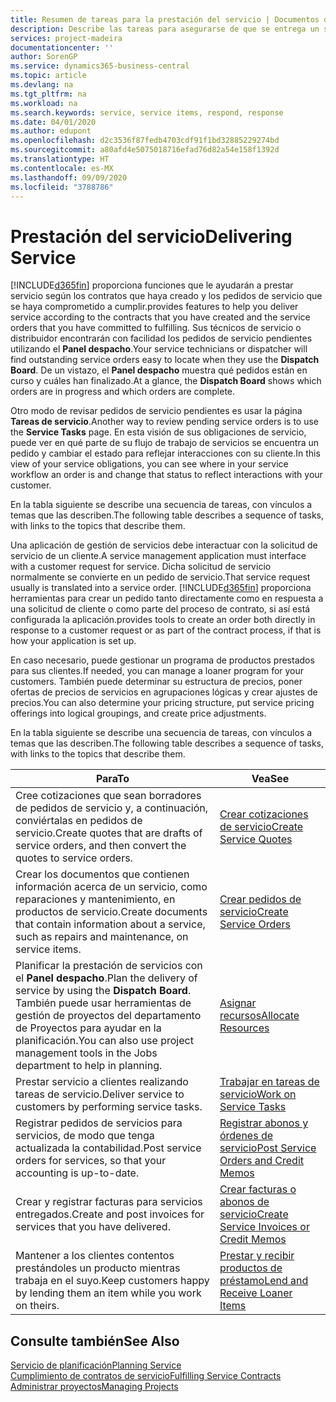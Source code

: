```yaml
---
title: Resumen de tareas para la prestación del servicio | Documentos de Microsoft
description: Describe las tareas para asegurarse de que se entrega un servicio de calidad y se cumplen los acuerdos con los clientes.
services: project-madeira
documentationcenter: ''
author: SorenGP
ms.service: dynamics365-business-central
ms.topic: article
ms.devlang: na
ms.tgt_pltfrm: na
ms.workload: na
ms.search.keywords: service, service items, respond, response
ms.date: 04/01/2020
ms.author: edupont
ms.openlocfilehash: d2c3536f87fedb4703cdf91f1bd32885229274bd
ms.sourcegitcommit: a80afd4e5075018716efad76d82a54e158f1392d
ms.translationtype: HT
ms.contentlocale: es-MX
ms.lasthandoff: 09/09/2020
ms.locfileid: "3788786"
---
```

# <a name="delivering-service"></a><span data-ttu-id="de5c2-103">Prestación del servicio</span><span class="sxs-lookup"><span data-stu-id="de5c2-103">Delivering Service</span></span>
[!INCLUDE[d365fin](includes/d365fin_md.md)] <span data-ttu-id="de5c2-104">proporciona funciones que le ayudarán a prestar servicio según los contratos que haya creado y los pedidos de servicio que se haya comprometido a cumplir.</span><span class="sxs-lookup"><span data-stu-id="de5c2-104">provides features to help you deliver service according to the contracts that you have created and the service orders that you have committed to fulfilling.</span></span> <span data-ttu-id="de5c2-105">Sus técnicos de servicio o distribuidor encontrarán con facilidad los pedidos de servicio pendientes utilizando el **Panel despacho**.</span><span class="sxs-lookup"><span data-stu-id="de5c2-105">Your service technicians or dispatcher will find outstanding service orders easy to locate when they use the **Dispatch Board**.</span></span> <span data-ttu-id="de5c2-106">De un vistazo, el **Panel despacho** muestra qué pedidos están en curso y cuáles han finalizado.</span><span class="sxs-lookup"><span data-stu-id="de5c2-106">At a glance, the **Dispatch Board** shows which orders are in progress and which orders are complete.</span></span>  
  
<span data-ttu-id="de5c2-107">Otro modo de revisar pedidos de servicio pendientes es usar la página **Tareas de servicio**.</span><span class="sxs-lookup"><span data-stu-id="de5c2-107">Another way to review pending service orders is to use the **Service Tasks** page.</span></span> <span data-ttu-id="de5c2-108">En esta visión de sus obligaciones de servicio, puede ver en qué parte de su flujo de trabajo de servicios se encuentra un pedido y cambiar el estado para reflejar interacciones con su cliente.</span><span class="sxs-lookup"><span data-stu-id="de5c2-108">In this view of your service obligations, you can see where in your service workflow an order is and change that status to reflect interactions with your customer.</span></span>  
  
<span data-ttu-id="de5c2-109">En la tabla siguiente se describe una secuencia de tareas, con vínculos a temas que las describen.</span><span class="sxs-lookup"><span data-stu-id="de5c2-109">The following table describes a sequence of tasks, with links to the topics that describe them.</span></span>   

<span data-ttu-id="de5c2-110">Una aplicación de gestión de servicios debe interactuar con la solicitud de servicio de un cliente.</span><span class="sxs-lookup"><span data-stu-id="de5c2-110">A service management application must interface with a customer request for service.</span></span> <span data-ttu-id="de5c2-111">Dicha solicitud de servicio normalmente se convierte en un pedido de servicio.</span><span class="sxs-lookup"><span data-stu-id="de5c2-111">That service request usually is translated into a service order.</span></span> [!INCLUDE[d365fin](includes/d365fin_md.md)] <span data-ttu-id="de5c2-112">proporciona herramientas para crear un pedido tanto directamente como en respuesta a una solicitud de cliente o como parte del proceso de contrato, si así está configurada la aplicación.</span><span class="sxs-lookup"><span data-stu-id="de5c2-112">provides tools to create an order both directly in response to a customer request or as part of the contract process, if that is how your application is set up.</span></span>  
  
<span data-ttu-id="de5c2-113">En caso necesario, puede gestionar un programa de productos prestados para sus clientes.</span><span class="sxs-lookup"><span data-stu-id="de5c2-113">If needed, you can manage a loaner program for your customers.</span></span> <span data-ttu-id="de5c2-114">También puede determinar su estructura de precios, poner ofertas de precios de servicios en agrupaciones lógicas y crear ajustes de precios.</span><span class="sxs-lookup"><span data-stu-id="de5c2-114">You can also determine your pricing structure, put service pricing offerings into logical groupings, and create price adjustments.</span></span>  
  
<span data-ttu-id="de5c2-115">En la tabla siguiente se describe una secuencia de tareas, con vínculos a temas que las describen.</span><span class="sxs-lookup"><span data-stu-id="de5c2-115">The following table describes a sequence of tasks, with links to the topics that describe them.</span></span>   
  
|<span data-ttu-id="de5c2-116">**Para**</span><span class="sxs-lookup"><span data-stu-id="de5c2-116">**To**</span></span>|<span data-ttu-id="de5c2-117">**Vea**</span><span class="sxs-lookup"><span data-stu-id="de5c2-117">**See**</span></span>|  
|------------|-------------|  
|<span data-ttu-id="de5c2-118">Cree cotizaciones que sean borradores de pedidos de servicio y, a continuación, conviértalas en pedidos de servicio.</span><span class="sxs-lookup"><span data-stu-id="de5c2-118">Create quotes that are drafts of service orders, and then convert the quotes to service orders.</span></span>|[<span data-ttu-id="de5c2-119">Crear cotizaciones de servicio</span><span class="sxs-lookup"><span data-stu-id="de5c2-119">Create Service Quotes</span></span>](service-how-to-create-service-quotes.md)|
|<span data-ttu-id="de5c2-120">Crear los documentos que contienen información acerca de un servicio, como reparaciones y mantenimiento, en productos de servicio.</span><span class="sxs-lookup"><span data-stu-id="de5c2-120">Create documents that contain information about a service, such as repairs and maintenance, on service items.</span></span>|[<span data-ttu-id="de5c2-121">Crear pedidos de servicio</span><span class="sxs-lookup"><span data-stu-id="de5c2-121">Create Service Orders</span></span>](service-how-to-create-service-orders.md)|
|<span data-ttu-id="de5c2-122">Planificar la prestación de servicios con el **Panel despacho**.</span><span class="sxs-lookup"><span data-stu-id="de5c2-122">Plan the delivery of service by using the **Dispatch Board**.</span></span> <span data-ttu-id="de5c2-123">También puede usar herramientas de gestión de proyectos del departamento de Proyectos para ayudar en la planificación.</span><span class="sxs-lookup"><span data-stu-id="de5c2-123">You can also use project management tools in the Jobs department to help in planning.</span></span>|[<span data-ttu-id="de5c2-124">Asignar recursos</span><span class="sxs-lookup"><span data-stu-id="de5c2-124">Allocate Resources</span></span>](service-how-to-allocate-resources.md)|  
|<span data-ttu-id="de5c2-125">Prestar servicio a clientes realizando tareas de servicio.</span><span class="sxs-lookup"><span data-stu-id="de5c2-125">Deliver service to customers by performing service tasks.</span></span>|[<span data-ttu-id="de5c2-126">Trabajar en tareas de servicio</span><span class="sxs-lookup"><span data-stu-id="de5c2-126">Work on Service Tasks</span></span>](service-how-to-work-on-service-tasks.md)|  
|<span data-ttu-id="de5c2-127">Registrar pedidos de servicios para servicios, de modo que tenga actualizada la contabilidad.</span><span class="sxs-lookup"><span data-stu-id="de5c2-127">Post service orders for services, so that your accounting is up-to-date.</span></span>|[<span data-ttu-id="de5c2-128">Registrar abonos y órdenes de servicio</span><span class="sxs-lookup"><span data-stu-id="de5c2-128">Post Service Orders and Credit Memos</span></span>](service-how-to-post-service-orders.md)|  
|<span data-ttu-id="de5c2-129">Crear y registrar facturas para servicios entregados.</span><span class="sxs-lookup"><span data-stu-id="de5c2-129">Create and post invoices for services that you have delivered.</span></span>|[<span data-ttu-id="de5c2-130">Crear facturas o abonos de servicio</span><span class="sxs-lookup"><span data-stu-id="de5c2-130">Create Service Invoices or Credit Memos</span></span>](service-how-create-invoices.md)|  
|<span data-ttu-id="de5c2-131">Mantener a los clientes contentos prestándoles un producto mientras trabaja en el suyo.</span><span class="sxs-lookup"><span data-stu-id="de5c2-131">Keep customers happy by lending them an item while you work on theirs.</span></span>| [<span data-ttu-id="de5c2-132">Prestar y recibir productos de préstamo</span><span class="sxs-lookup"><span data-stu-id="de5c2-132">Lend and Receive Loaner Items</span></span>](service-how-to-lend-receive-loaners.md)|
  
## <a name="see-also"></a><span data-ttu-id="de5c2-133">Consulte también</span><span class="sxs-lookup"><span data-stu-id="de5c2-133">See Also</span></span>  
[<span data-ttu-id="de5c2-134">Servicio de planificación</span><span class="sxs-lookup"><span data-stu-id="de5c2-134">Planning Service</span></span>](service-plan-service.md)  
[<span data-ttu-id="de5c2-135">Cumplimiento de contratos de servicio</span><span class="sxs-lookup"><span data-stu-id="de5c2-135">Fulfilling Service Contracts</span></span>](service-fulfill-service-contracts.md)  
[<span data-ttu-id="de5c2-136">Administrar proyectos</span><span class="sxs-lookup"><span data-stu-id="de5c2-136">Managing Projects</span></span>](projects-manage-projects.md)  
